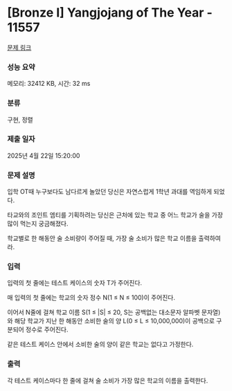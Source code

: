 # [Bronze I] Yangjojang of The Year - 11557 

[문제 링크](https://www.acmicpc.net/problem/11557) 

### 성능 요약

메모리: 32412 KB, 시간: 32 ms

### 분류

구현, 정렬

### 제출 일자

2025년 4월 22일 15:20:00

### 문제 설명

<p>입학 OT때 누구보다도 남다르게 놀았던 당신은 자연스럽게 1학년 과대를 역임하게 되었다.</p>

<p>타교와의 조인트 엠티를 기획하려는 당신은 근처에 있는 학교 중 어느 학교가 술을 가장 많이 먹는지 궁금해졌다.</p>

<p>학교별로 한 해동안 술 소비량이 주어질 때, 가장 술 소비가 많은 학교 이름을 출력하여라.</p>

### 입력 

 <p>입력의 첫 줄에는 테스트 케이스의 숫자 T가 주어진다.</p>

<p>매 입력의 첫 줄에는 학교의 숫자 정수 N(1 ≤ N ≤ 100)이 주어진다.</p>

<p>이어서 N줄에 걸쳐 학교 이름 S(1 ≤ |S| ≤ 20, S는 공백없는 대소문자 알파벳 문자열)와 해당 학교가 지난 한 해동안 소비한 술의 양 L(0 ≤ L ≤ 10,000,000)이 공백으로 구분되어 정수로 주어진다.</p>

<p>같은 테스트 케이스 안에서 소비한 술의 양이 같은 학교는 없다고 가정한다.</p>

### 출력 

 <p>각 테스트 케이스마다 한 줄에 걸쳐 술 소비가 가장 많은 학교의 이름을 출력한다.</p>

